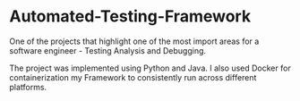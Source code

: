 # Automated-Testing-Framework

One of the projects that highlight one of the most import areas for a software engineer - Testing Analysis and Debugging. 

The project was implemented using Python and Java. I also used Docker for containerization my Framework to consistently run across different platforms. 

